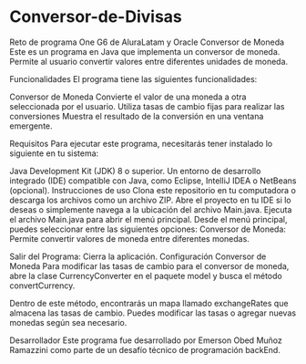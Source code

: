 # Conversor-de-Divisas
Reto de programa One G6 de AluraLatam y Oracle 
Conversor de Moneda
Este es un programa en Java que implementa un conversor de moneda. Permite al usuario convertir valores entre diferentes unidades de moneda.

Funcionalidades
El programa tiene las siguientes funcionalidades:

Conversor de Moneda
Convierte el valor de una moneda a otra seleccionada por el usuario.
Utiliza tasas de cambio fijas para realizar las conversiones 
Muestra el resultado de la conversión en una ventana emergente.

Requisitos
Para ejecutar este programa, necesitarás tener instalado lo siguiente en tu sistema:

Java Development Kit (JDK) 8 o superior.
Un entorno de desarrollo integrado (IDE) compatible con Java, como Eclipse, IntelliJ IDEA o NetBeans (opcional).
Instrucciones de uso
Clona este repositorio en tu computadora o descarga los archivos como un archivo ZIP.
Abre el proyecto en tu IDE si lo deseas o simplemente navega a la ubicación del archivo Main.java.
Ejecuta el archivo Main.java para abrir el menú principal.
Desde el menú principal, puedes seleccionar entre las siguientes opciones:
Conversor de Moneda: Permite convertir valores de moneda entre diferentes monedas.

Salir del Programa: Cierra la aplicación.
Configuración
Conversor de Moneda
Para modificar las tasas de cambio para el conversor de moneda, abre la clase CurrencyConverter en el paquete model y busca el método convertCurrency.

Dentro de este método, encontrarás un mapa llamado exchangeRates que almacena las tasas de cambio. Puedes modificar las tasas o agregar nuevas monedas según sea necesario.

Desarrollador
Este programa fue desarrollado por Emerson Obed Muñoz Ramazzini como parte de un desafío técnico de programación backEnd.
